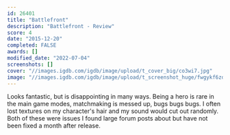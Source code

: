 ```yaml
---
id: 26401
title: "Battlefront"
description: "Battlefront - Review"
score: 4
date: "2015-12-20"
completed: FALSE
awards: []
modified_date: "2022-07-04"
screenshots: []
cover: "//images.igdb.com/igdb/image/upload/t_cover_big/co3wi7.jpg"
image: "//images.igdb.com/igdb/image/upload/t_screenshot_huge/fwgykf6zduu6xtoyh4ap.jpg"
---
```

Looks fantastic, but is disappointing in many ways. Being a hero is rare in the main game modes, matchmaking is messed up, bugs bugs bugs. I often lost textures on my character's hair and my sound would cut out randomly. Both of these were issues I found large forum posts about but have not been fixed a month after release.